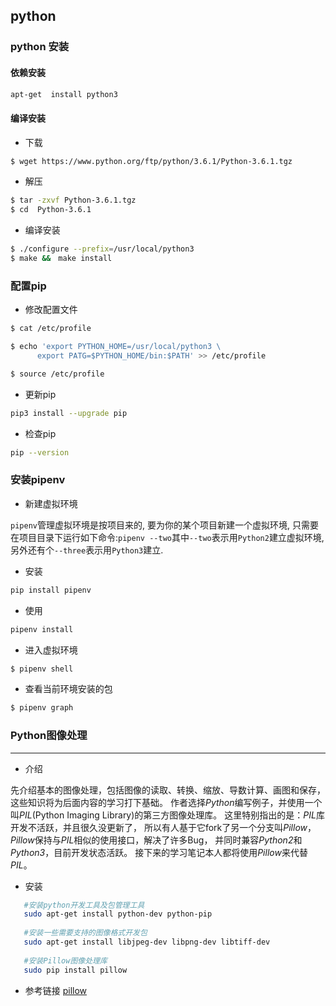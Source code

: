 ## python

### python 安装

#### 依赖安装

```bash
apt-get  install python3
```

#### 编译安装

- 下载

```bash
$ wget https://www.python.org/ftp/python/3.6.1/Python-3.6.1.tgz
```

- 解压

```bash
$ tar -zxvf Python-3.6.1.tgz
$ cd  Python-3.6.1
```

- 编译安装
 
```bash
$ ./configure --prefix=/usr/local/python3
$ make &&　make install
```


### 配置pip

- 修改配置文件

```bash
$ cat /etc/profile

$ echo 'export PYTHON_HOME=/usr/local/python3 \
      export PATG=$PYTHON_HOME/bin:$PATH' >> /etc/profile

$ source /etc/profile
```

- 更新pip

```bash
pip3 install --upgrade pip
```

- 检查pip

```bash
pip --version
```

### 安装pipenv

- 新建虚拟环境  

`pipenv`管理虚拟环境是按项目来的, 要为你的某个项目新建一个虚拟环境, 
只需要在项目目录下运行如下命令:`pipenv --two`其中`--two`表示用`Python2`建立虚拟环境, 另外还有个`--three`表示用`Python3`建立. 


- 安装

```bash
pip install pipenv
```

- 使用

```bash
pipenv install 
```

- 进入虚拟环境

```bash
$ pipenv shell
```

- 查看当前环境安装的包

```bash
$ pipenv graph
```


### Python图像处理
 
 ---
 - 介绍  
 
 先介绍基本的图像处理，包括图像的读取、转换、缩放、导数计算、画图和保存，这些知识将为后面内容的学习打下基础。
 作者选择*Python*编写例子，并使用一个叫*PIL*(Python Imaging Library)的第三方图像处理库。
 这里特别指出的是：*PIL*库开发不活跃，并且很久没更新了，
 所以有人基于它fork了另一个分支叫*Pillow*，*Pillow*保持与*PIL*相似的使用接口，解决了许多Bug，
 并同时兼容*Python2*和*Python3*，目前开发状态活跃。
 接下来的学习笔记本人都将使用*Pillow*来代替*PIL*。
 
 - 安装
 
 ```bash
    #安装python开发工具及包管理工具
    sudo apt-get install python-dev python-pip 
    
    #安装一些需要支持的图像格式开发包
    sudo apt-get install libjpeg-dev libpng-dev libtiff-dev 
    
    #安装Pillow图像处理库
    sudo pip install pillow  
 ```

- 参考链接
[pillow](https://segmentfault.com/a/1190000003941588)

